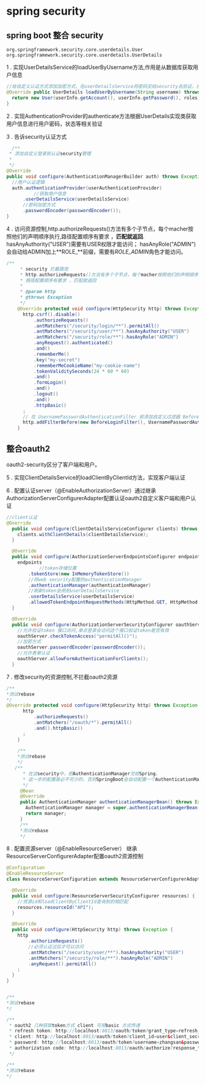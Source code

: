 # spring security

## spring boot 整合 security
	
	org.springframework.security.core.userdetails.User
	org.springframework.security.core.userdetails.UserDetails	
  
1 . 实现UserDetailsService的loadUserByUsername方法,作用是从数据库获取用户信息
  ```java
//给自定义认证方式添加加密方式，在userDetailsService将密码交给security去验证，在认证管理中配置密码验证方式
  @Override public UserDetails loadUserByUsername(String username) throws UsernameNotFoundException {
    return new User(userInfo.getAccount(), userInfo.getPassword(), roles);
  }
```
2 . 实现AuthenticationProvider的authenticate方法根据UserDetails实现类获取用户信息进行用户密码，状态等相关验证

3 . 告诉security认证方式
  ```java
	/**
   * 添加自定义登录到认证security管理
   * 
   */
  @Override
  public void configure(AuthenticationManagerBuilder auth) throws Exception {
    //用户认证逻辑
    auth.authenticationProvider(userAuthenticationProvider)
    		//获取用户信息
        .userDetailsService(userDetailsService)
        //密码加密方式
        .passwordEncoder(passwordEncoder());
  }
  ```
4 . 访问资源控制,http.authorizeRequests()方法有多个子节点，每个macher按照他们的声明顺序执行,路径配置顺序有要求 ，**匹配就返回**.
  hasAnyAuthority("USER")需要有USER权限才能访问；
  hasAnyRole("ADMIN")会自动给ADMIN加上**ROLE_**前缀，需要有*ROLE_ADMIN*角色才能访问。
  ```java
  /**
       * security 拦截路径
       * http.authorizeRequests()方法有多个子节点，每个macher按照他们的声明顺序执行
       * 路径配置顺序有要求 ，匹配就返回
       *
       * @param http
       * @throws Exception
       */
      @Override protected void configure(HttpSecurity http) throws Exception {
        http.csrf().disable()
            .authorizeRequests()
            .antMatchers("/security/login/**").permitAll()
            .antMatchers("/security/user/**").hasAnyAuthority("USER")
            .antMatchers("/security/role/**").hasAnyRole("ADMIN")
            .anyRequest().authenticated()
            .and()
            .rememberMe()
            .key("my-secret")
            .rememberMeCookieName("my-cookie-name")
            .tokenValiditySeconds(24 * 60 * 60)
            .and()
            .formLogin()
            .and()
            .logout()
            .and()
            .httpBasic()
        ;
        // 在 UsernamePasswordAuthenticationFilter 前添加自定义过滤器 BeforeLoginFilter 
        http.addFilterBefore(new BeforeLoginFilter(), UsernamePasswordAuthenticationFilter.class);
      }
  ```
## 整合oauth2
		
oauth2-security区分了客户端和用户。

5 . 实现ClientDetailsService的loadClientByClientId方法，实现客户端认证
	
6 . 配置认证server（@EnableAuthorizationServer）通过继承AuthorizationServerConfigurerAdapter配置认证oauth2自定义客户端和用户认证
```java
//client认证
@Override
  public void configure(ClientDetailsServiceConfigurer clients) throws Exception {
    clients.withClientDetails(clientDetailsService);
  }

  @Override
  public void configure(AuthorizationServerEndpointsConfigurer endpoints) {
    endpoints
    		//token存储位置
        .tokenStore(new InMemoryTokenStore())
        //将web security配置的authenticationManager
        .authenticationManager(authenticationManager)
        //刷新token会用到userDetailsService
        .userDetailsService(userDetailsService)
        .allowedTokenEndpointRequestMethods(HttpMethod.GET, HttpMethod.POST);
  }

  @Override
  public void configure(AuthorizationServerSecurityConfigurer oauthServer) {
  	//允许验证token 接口访问,单点登录会访问这个接口验证token是否有效
    oauthServer.checkTokenAccess("permitAll()");
    //加密方式
    oauthServer.passwordEncoder(passwordEncoder());
    //允许表单认证
    oauthServer.allowFormAuthenticationForClients();
  }
```
7 . 修改security的资源控制,不拦截oauth2资源
```java
/**
*测试rebase
*/
@Override protected void configure(HttpSecurity http) throws Exception {
      http
          .authorizeRequests()
          .antMatchers("/oauth/*").permitAll()
          .and().httpBasic()
      ;
    }
    
    /**
    *测试rebase
    */
   /**
      * 在这security中，把AuthenticationManager交给Spring，
      * 这一步的配置是必不可少的，否则SpringBoot会自动配置一个AuthenticationManager,覆盖掉内存中的用户
      */
     @Bean
     @Override
     public AuthenticationManager authenticationManagerBean() throws Exception {
       AuthenticationManager manager = super.authenticationManagerBean();
       return manager;
     }
     /**
     *测试rebase
     */
```  
8 . 配置资源server（@EnableResourceServer） 继承ResourceServerConfigurerAdapter配置oauth2资源控制
```java
@Configuration
@EnableResourceServer
class ResourceServerConfiguration extends ResourceServerConfigurerAdapter {

  @Override
  public void configure(ResourceServerSecurityConfigurer resources) {
    //资源id和loadClientByClientId查询到的相匹配
    resources.resourceId("API");
  }

  @Override
  public void configure(HttpSecurity http) throws Exception {
    http
        .authorizeRequests()
        //必须认证过后才可以访问
        .antMatchers("/security/user/**").hasAnyAuthority("USER")
        .antMatchers("/security/role/**").hasAnyRole("ADMIN")
        .anyRequest().permitAll()
    ;
  }
}
```


```java

/**
*测试rebase
*/

/**
 * oauth2 几种获取token方式 client 可用basic 方式传递
 * refresh token: http://localhost:8013/oauth/token?grant_type=refresh_token&refresh_token=3680e51e-fbf4-417a-85d9-6a8205c14c0a&client_id=user&client_secret=123456
 * client: http://localhost:8013/oauth/token?client_id=user&client_secret=123456&scope=read&grant_type=client_credentials
 * password: http://localhost:8013/oauth/token?username=zhangsan&password=123456&grant_type=password&scope=read&client_id=user&client_secret=1234567
 * authorization code: http://localhost:8013/oauth/authorize?response_type=code&client_id=code&redirect_uri=http://localhost:8013/security/login&scope=all
 */

/**
*测试rebase
*/

```
